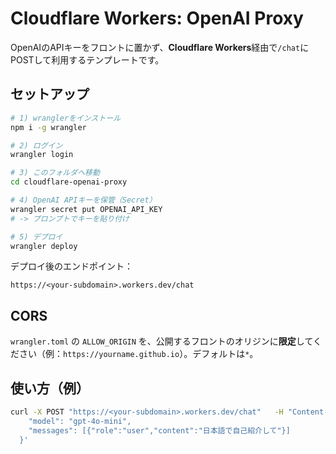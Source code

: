 # Cloudflare Workers: OpenAI Proxy

OpenAIのAPIキーをフロントに置かず、**Cloudflare Workers**経由で`/chat`にPOSTして利用するテンプレートです。

## セットアップ

```bash
# 1) wranglerをインストール
npm i -g wrangler

# 2) ログイン
wrangler login

# 3) このフォルダへ移動
cd cloudflare-openai-proxy

# 4) OpenAI APIキーを保管（Secret）
wrangler secret put OPENAI_API_KEY
# -> プロンプトでキーを貼り付け

# 5) デプロイ
wrangler deploy
```

デプロイ後のエンドポイント：
```
https://<your-subdomain>.workers.dev/chat
```

## CORS
`wrangler.toml` の `ALLOW_ORIGIN` を、公開するフロントのオリジンに**限定**してください（例：`https://yourname.github.io`）。デフォルトは`*`。

## 使い方（例）
```bash
curl -X POST "https://<your-subdomain>.workers.dev/chat"   -H "Content-Type: application/json"   -d '{
    "model": "gpt-4o-mini",
    "messages": [{"role":"user","content":"日本語で自己紹介して"}]
  }'
```
